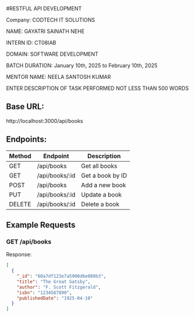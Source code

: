 #RESTFUL API DEVELOPMENT

Company: CODTECH IT SOLUTIONS

NAME: GAYATRI SAINATH NEHE

INTERN ID: CT08IAB

DOMAIN: SOFTWARE DEVELOPMENT

BATCH DURATION: January 10th, 2025 to February 10th, 2025

MENTOR NAME: NEELA SANTOSH KUMAR

ENTER DESCRIPTION OF TASK PERFORMED NOT LESS THAN 500 WORDS

## Base URL:
http://localhost:3000/api/books

## Endpoints:

| Method | Endpoint      | Description              |
|--------|---------------|--------------------------|
| GET    | /api/books    | Get all books             |
| GET    | /api/books/:id| Get a book by ID          |
| POST   | /api/books    | Add a new book            |
| PUT    | /api/books/:id| Update a book             |
| DELETE | /api/books/:id| Delete a book             |

## Example Requests

### GET /api/books
Response:
```json
[
  {
    "_id": "60a7df123e7a5900d6e080b3",
    "title": "The Great Gatsby",
    "author": "F. Scott Fitzgerald",
    "isbn": "1234567890",
    "publishedDate": "1925-04-10"
  }
]
